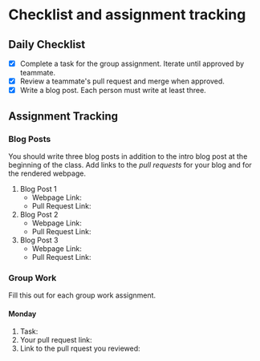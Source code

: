 # Checklist and assignment tracking

## Daily Checklist

- [x] Complete a task for the group assignment. Iterate until approved by teammate.
- [x] Review a teammate's pull request and merge when approved. 
- [x] Write a blog post. Each person must write at least three.

## Assignment Tracking

### Blog Posts

You should write three blog posts in addition to the intro
blog post at the beginning of the class. Add links to the *pull requests* for your blog and for the rendered webpage.

1. Blog Post 1
    - Webpage Link:
    - Pull Request Link:
2. Blog Post 2
    - Webpage Link:
    - Pull Request Link:
3. Blog Post 3
    - Webpage Link:
    - Pull Request Link:

### Group Work

Fill this out for each group work assignment.

#### Monday
1. Task:
2. Your pull request link:
3. Link to the pull rquest you reviewed: